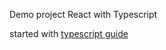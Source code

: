 Demo project React with Typescript

started with [typescript guide](https://www.typescriptlang.org/docs/handbook/react-&-webpack.html)